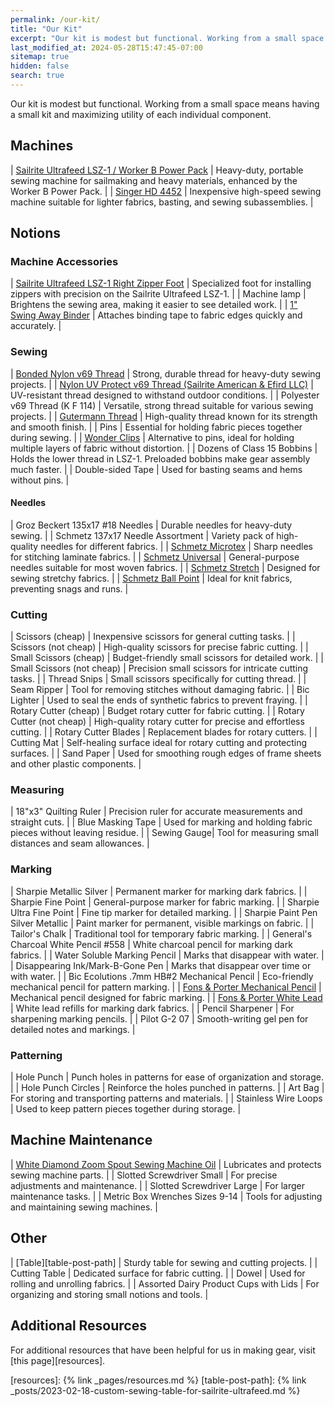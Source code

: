 ```yaml
---
permalink: /our-kit/
title: "Our Kit"
excerpt: "Our kit is modest but functional. Working from a small space means having a small kit and maximizing utility of each individual component."
last_modified_at: 2024-05-28T15:47:45-07:00
sitemap: true
hidden: false
search: true
---
```


Our kit is modest but functional. Working from a small space means having a small kit and maximizing utility of each individual component.

## Machines

| [Sailrite Ultrafeed LSZ-1 / Worker B Power Pack](https://www.sailrite.com/Sailrite-Ultrafeed-LSZ-1-Walking-Foot-Sewing-Machine-PLUS) | Heavy-duty, portable sewing machine for sailmaking and heavy materials, enhanced by the Worker B Power Pack. |
| [Singer HD 4452](https://www.singer.com/Heavy-Duty-4452-Sewing-Machine) | Inexpensive high-speed sewing machine suitable for lighter fabrics, basting, and sewing subassemblies. |

## Notions

### Machine Accessories

| [Sailrite Ultrafeed LSZ-1 Right Zipper Foot](https://www.sailrite.com/Sailrite-Right-Zipper-Foot) | Specialized foot for installing zippers with precision on the Sailrite Ultrafeed LSZ-1. |
| Machine lamp | Brightens the sewing area, making it easier to see detailed work. |
| [1" Swing Away Binder](https://www.sailrite.com/Swing-Away-Binder-1-Inch) | Attaches binding tape to fabric edges quickly and accurately. |

### Sewing

| [Bonded Nylon v69 Thread](https://www.sailrite.com/Bonded-Nylon-V-69-UV-Thread-White-4-oz-1500-yards) | Strong, durable thread for heavy-duty sewing projects. |
| [Nylon UV Protect v69 Thread (Sailrite American & Efird LLC)](https://www.sailrite.com/Thread-Nylon-V-69-White-UV-Bonded-16-oz-6000-Yds) | UV-resistant thread designed to withstand outdoor conditions. |
| Polyester v69 Thread (K F 114) | Versatile, strong thread suitable for various sewing projects. |
| [Gutermann Thread](https://www.gutermann.com/en) | High-quality thread known for its strength and smooth finish. |
| Pins | Essential for holding fabric pieces together during sewing. |
| [Wonder Clips](https://www.sailrite.com/Wonder-Clips-10-Pack) | Alternative to pins, ideal for holding multiple layers of fabric without distortion. |
| Dozens of Class 15 Bobbins | Holds the lower thread in LSZ-1. Preloaded bobbins make gear assembly much faster. |
| Double-sided Tape | Used for basting seams and hems without pins. |

#### Needles

| Groz Beckert 135x17 #18 Needles | Durable needles for heavy-duty sewing. |
| Schmetz 137x17 Needle Assortment | Variety pack of high-quality needles for different fabrics. |
| [Schmetz Microtex](https://www.schmetzneedles.com/collections/microtex) | Sharp needles for stitching laminate fabrics. |
| [Schmetz Universal](https://www.schmetzneedles.com/collections/universal) | General-purpose needles suitable for most woven fabrics. |
| [Schmetz Stretch](https://www.schmetzneedles.com/collections/stretch) | Designed for sewing stretchy fabrics. |
| [Schmetz Ball Point](https://www.schmetzneedles.com/collections/ball-point) | Ideal for knit fabrics, preventing snags and runs. |

### Cutting

| Scissors (cheap) | Inexpensive scissors for general cutting tasks. |
| Scissors (not cheap) | High-quality scissors for precise fabric cutting. |
| Small Scissors (cheap) | Budget-friendly small scissors for detailed work. |
| Small Scissors (not cheap) | Precision small scissors for intricate cutting tasks. |
| Thread Snips | Small scissors specifically for cutting thread. |
| Seam Ripper | Tool for removing stitches without damaging fabric. |
| Bic Lighter | Used to seal the ends of synthetic fabrics to prevent fraying. |
| Rotary Cutter (cheap) | Budget rotary cutter for fabric cutting. |
| Rotary Cutter (not cheap) | High-quality rotary cutter for precise and effortless cutting. |
| Rotary Cutter Blades | Replacement blades for rotary cutters. |
| Cutting Mat | Self-healing surface ideal for rotary cutting and protecting surfaces. |
| Sand Paper | Used for smoothing rough edges of frame sheets and other plastic components. |

### Measuring

| 18"x3" Quilting Ruler | Precision ruler for accurate measurements and straight cuts. |
| Blue Masking Tape | Used for marking and holding fabric pieces without leaving residue. |
| Sewing Gauge| Tool for measuring small distances and seam allowances. |

### Marking

| Sharpie Metallic Silver | Permanent marker for marking dark fabrics. |
| Sharpie Fine Point | General-purpose marker for fabric marking. |
| Sharpie Ultra Fine Point | Fine tip marker for detailed marking. |
| Sharpie Paint Pen Silver Metallic | Paint marker for permanent, visible markings on fabric. |
| Tailor's Chalk | Traditional tool for temporary fabric marking. |
| General's Charcoal White Pencil #558 | White charcoal pencil for marking dark fabrics. |
| Water Soluble Marking Pencil | Marks that disappear with water. |
| Disappearing Ink/Mark-B-Gone Pen | Marks that disappear over time or with water. |
| Bic Ecolutions .7mm HB#2 Mechanical Pencil | Eco-friendly mechanical pencil for pattern marking. |
| [Fons & Porter Mechanical Pencil](https://www.fonsandporter.com/product/mechanical-pencil-leads) | Mechanical pencil designed for fabric marking. |
| [Fons & Porter White Lead](https://www.fonsandporter.com/product/mechanical-pencil-leads) | White lead refills for marking dark fabrics. |
| Pencil Sharpener | For sharpening marking pencils. |
| Pilot G-2 07 | Smooth-writing gel pen for detailed notes and markings. |

### Patterning

| Hole Punch | Punch holes in patterns for ease of organization and storage. |
| Hole Punch Circles | Reinforce the holes punched in patterns. |
| Art Bag | For storing and transporting patterns and materials. |
| Stainless Wire Loops | Used to keep pattern pieces together during storage. |

## Machine Maintenance

| [White Diamond Zoom Spout Sewing Machine Oil](https://www.sailrite.com/Zoom-Spout-Sewing-Machine-Oil-4-oz) | Lubricates and protects sewing machine parts. |
| Slotted Screwdriver Small | For precise adjustments and maintenance. |
| Slotted Screwdriver Large | For larger maintenance tasks. |
| Metric Box Wrenches Sizes 9-14 | Tools for adjusting and maintaining sewing machines. |

## Other

| [Table][table-post-path] | Sturdy table for sewing and cutting projects. |
| Cutting Table | Dedicated surface for fabric cutting. |
| Dowel | Used for rolling and unrolling fabrics. |
| Assorted Dairy Product Cups with Lids | For organizing and storing small notions and tools. |

## Additional Resources

For additional resources that have been helpful for us in making gear, visit [this page][resources].

[resources]: {% link _pages/resources.md %}
[table-post-path]: {% link _posts/2023-02-18-custom-sewing-table-for-sailrite-ultrafeed.md %}